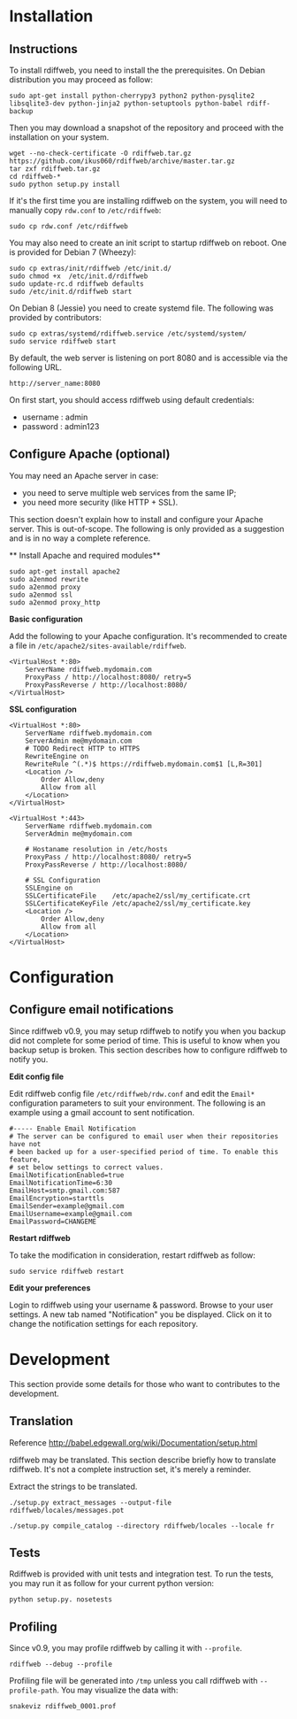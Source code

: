 # Installation

## Instructions

To install rdiffweb, you need to install the the prerequisites. On Debian distribution you may proceed as follow:

    sudo apt-get install python-cherrypy3 python2 python-pysqlite2 libsqlite3-dev python-jinja2 python-setuptools python-babel rdiff-backup 

Then you may download a snapshot of the repository and proceed with the installation on your system.

    wget --no-check-certificate -O rdiffweb.tar.gz https://github.com/ikus060/rdiffweb/archive/master.tar.gz
    tar zxf rdiffweb.tar.gz
    cd rdiffweb-*
    sudo python setup.py install
    
If it's the first time you are installing rdiffweb on the system, you will need to manually copy `rdw.conf` to `/etc/rdiffweb`:

    sudo cp rdw.conf /etc/rdiffweb
   
You may also need to create an init script to startup rdiffweb on reboot. One is provided for Debian 7 (Wheezy):

    sudo cp extras/init/rdiffweb /etc/init.d/
    sudo chmod +x  /etc/init.d/rdiffweb
    sudo update-rc.d rdiffweb defaults
    sudo /etc/init.d/rdiffweb start

On Debian 8 (Jessie) you need to create systemd file. The following was provided by contributors:

    sudo cp extras/systemd/rdiffweb.service /etc/systemd/system/
    sudo service rdiffweb start

By default, the web server is listening on port 8080 and is accessible via the following URL.

    http://server_name:8080

On first start, you should access rdiffweb using default credentials:
 * username : admin
 * password : admin123

## Configure Apache (optional)

You may need an Apache server in case:
 
 * you need to serve multiple web services from the same IP;
 * you need more security (like HTTP + SSL).
 
This section doesn't explain how to install and configure your Apache server.
This is out-of-scope. The following is only provided as a suggestion and is in
no way a complete reference.
 
** Install Apache and required modules**

    sudo apt-get install apache2
    sudo a2enmod rewrite
    sudo a2enmod proxy
    sudo a2enmod ssl
    sudo a2enmod proxy_http
    
**Basic configuration**

Add the following to your Apache configuration. It's recommended to create a 
file in `/etc/apache2/sites-available/rdiffweb`.

    <VirtualHost *:80>
        ServerName rdiffweb.mydomain.com
        ProxyPass / http://localhost:8080/ retry=5
        ProxyPassReverse / http://localhost:8080/
    </VirtualHost>

**SSL configuration**

    <VirtualHost *:80>
        ServerName rdiffweb.mydomain.com
        ServerAdmin me@mydomain.com
        # TODO Redirect HTTP to HTTPS
        RewriteEngine on
        RewriteRule ^(.*)$ https://rdiffweb.mydomain.com$1 [L,R=301]
        <Location />
            Order Allow,deny
            Allow from all
        </Location>
    </VirtualHost>
    
    <VirtualHost *:443>
        ServerName rdiffweb.mydomain.com
        ServerAdmin me@mydomain.com
    
        # Hostaname resolution in /etc/hosts
        ProxyPass / http://localhost:8080/ retry=5
        ProxyPassReverse / http://localhost:8080/
    
        # SSL Configuration
        SSLEngine on
        SSLCertificateFile    /etc/apache2/ssl/my_certificate.crt
        SSLCertificateKeyFile /etc/apache2/ssl/my_certificate.key
        <Location />
            Order Allow,deny
            Allow from all
        </Location>
    </VirtualHost>
    
# Configuration

## Configure email notifications

Since rdiffweb v0.9, you may setup rdiffweb to notify you when you backup did
not complete for some period of time. This is useful to know when you backup
setup is broken. This section describes how to configure rdiffweb to notify you.

**Edit config file**

Edit rdiffweb config file `/etc/rdiffweb/rdw.conf` and edit the `Email*`
configuration parameters to suit your environment. The following is an example
using a gmail account to sent notification.

    #----- Enable Email Notification
    # The server can be configured to email user when their repositories have not
    # been backed up for a user-specified period of time. To enable this feature,
    # set below settings to correct values.
    EmailNotificationEnabled=true
    EmailNotificationTime=6:30
    EmailHost=smtp.gmail.com:587
    EmailEncryption=starttls
    EmailSender=example@gmail.com
    EmailUsername=example@gmail.com
    EmailPassword=CHANGEME

**Restart rdiffweb**

To take the modification in consideration, restart rdiffweb as follow:

    sudo service rdiffweb restart
    
**Edit your preferences**

Login to rdiffweb using your username & password. Browse to your user settings.
A new tab named "Notification" you be displayed. Click on it to change the
notification settings for each repository.

# Development

This section provide some details for those who want to contributes to the development.
  
## Translation
Reference http://babel.edgewall.org/wiki/Documentation/setup.html

rdiffweb may be translated. This section describe briefly how to translate
rdiffweb. It's not a complete instruction set, it's merely a reminder.

Extract the strings to be translated.

    ./setup.py extract_messages --output-file rdiffweb/locales/messages.pot

    ./setup.py compile_catalog --directory rdiffweb/locales --locale fr

## Tests

Rdiffweb is provided with unit tests and integration test. To run the tests,
you may run it as follow for your current python version:

    python setup.py. nosetests

## Profiling

Since v0.9, you may profile rdiffweb by calling it with `--profile`.

    rdiffweb --debug --profile
    
Profiling file will be generated into `/tmp` unless you call rdiffweb
with `--profile-path`. You may visualize the data with:

    snakeviz rdiffweb_0001.prof
    
